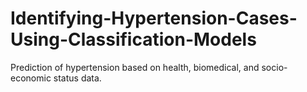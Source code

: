 # Identifying-Hypertension-Cases-Using-Classification-Models
Prediction of hypertension based on health, biomedical, and socio-economic status data.

